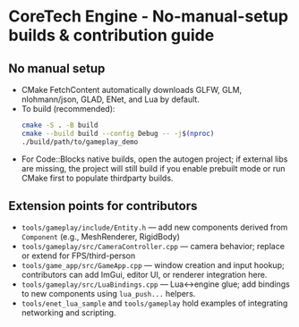 
# CoreTech Engine - No-manual-setup builds & contribution guide

## No manual setup
- CMake FetchContent automatically downloads GLFW, GLM, nlohmann/json, GLAD, ENet, and Lua by default.
- To build (recommended):
  ```bash
  cmake -S . -B build
  cmake --build build --config Debug -- -j$(nproc)
  ./build/path/to/gameplay_demo
  ```
- For Code::Blocks native builds, open the autogen project; if external libs are missing, the project will still build if you enable prebuilt mode or run CMake first to populate thirdparty builds.

## Extension points for contributors
- `tools/gameplay/include/Entity.h` — add new components derived from `Component` (e.g., MeshRenderer, RigidBody)
- `tools/gameplay/src/CameraController.cpp` — camera behavior; replace or extend for FPS/third-person
- `tools/game_app/src/GameApp.cpp` — window creation and input hookup; contributors can add ImGui, editor UI, or renderer integration here.
- `tools/gameplay/src/LuaBindings.cpp` — Lua<->engine glue; add bindings to new components using `lua_push...` helpers.
- `tools/enet_lua_sample` and `tools/gameplay` hold examples of integrating networking and scripting.
